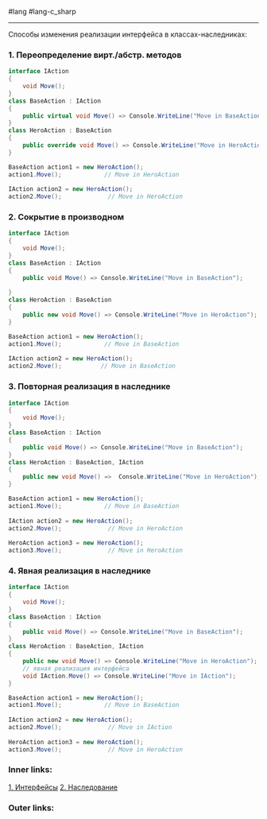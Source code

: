 #lang #lang-c_sharp  

---
Способы изменения реализации интерфейса в классах-наследниках:

### 1. Переопределение вирт./абстр. методов

```csharp
interface IAction
{
    void Move();
}
class BaseAction : IAction
{
    public virtual void Move() => Console.WriteLine("Move in BaseAction");
}
class HeroAction : BaseAction
{
    public override void Move() => Console.WriteLine("Move in HeroAction");
}

BaseAction action1 = new HeroAction();
action1.Move();            // Move in HeroAction
 
IAction action2 = new HeroAction();
action2.Move();             // Move in HeroAction
```

### 2. Сокрытие в производном

```csharp
interface IAction
{
    void Move();
}
class BaseAction : IAction
{
    public void Move() => Console.WriteLine("Move in BaseAction");
 
}
class HeroAction : BaseAction
{
    public new void Move() => Console.WriteLine("Move in HeroAction");
}

BaseAction action1 = new HeroAction();
action1.Move();            // Move in BaseAction
 
IAction action2 = new HeroAction();
action2.Move();           // Move in BaseAction
```

### 3. Повторная реализация в наследнике

```csharp
interface IAction
{
    void Move();
}
class BaseAction : IAction
{
    public void Move() => Console.WriteLine("Move in BaseAction");
}
class HeroAction : BaseAction, IAction
{
    public new void Move() =>  Console.WriteLine("Move in HeroAction");
}

BaseAction action1 = new HeroAction();
action1.Move();            // Move in BaseAction
 
IAction action2 = new HeroAction();
action2.Move();             // Move in HeroAction
 
HeroAction action3 = new HeroAction();
action3.Move();             // Move in HeroAction
```

### 4. Явная реализация в наследнике

```csharp
interface IAction
{
    void Move();
}
class BaseAction : IAction
{
    public void Move() => Console.WriteLine("Move in BaseAction");
}
class HeroAction : BaseAction, IAction
{
    public new void Move() => Console.WriteLine("Move in HeroAction");
    // явная реализация интерфейса
    void IAction.Move() => Console.WriteLine("Move in IAction");
}

BaseAction action1 = new HeroAction();
action1.Move();            // Move in BaseAction
 
IAction action2 = new HeroAction();
action2.Move();             // Move in IAction
 
HeroAction action3 = new HeroAction();
action3.Move();             // Move in HeroAction
```

### Inner links:
[1. Интерфейсы](1.%20Lang/C-sharp/0.%20Введение/3.%20Интерфейсы/1.%20Интерфейсы.md)
[2. Наследование](1.%20Lang/C-sharp/0.%20Введение/2.%20Классы%20и%20структуры/2.%20Наследование.md)

### Outer links:


